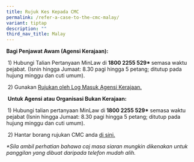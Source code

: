 ```yaml
---
title: Rujuk Kes Kepada CMC
permalink: /refer-a-case-to-the-cmc-malay/
variant: tiptap
description: ""
third_nav_title: Malay
---
```

<p><strong>Bagi Penjawat Awam (Agensi Kerajaan):</strong>
</p>
<p>&nbsp;1) Hubungi Talian Pertanyaan MinLaw di&nbsp;<strong>1800 2255 529*&nbsp;</strong>semasa
waktu pejabat. (Isnin hingga Jumaat: 8.30 pagi hingga 5 petang; ditutup
pada hujung minggu dan cuti umum).&nbsp;</p>
<p>&nbsp;2) Gunakan&nbsp;<a href="https://cmc.intranet.mlaw.gov.sg/agency-login" rel="noopener noreferrer nofollow" target="_blank"><u>Rujukan oleh Log Masuk Agensi Kerajaan.</u></a>
</p>
<p>&nbsp;<strong>Untuk Agensi atau Organisasi Bukan Kerajaan:</strong>
</p>
<p><strong>&nbsp;</strong>1) Hubungi talian pertanyaan MinLaw di&nbsp;<strong>1800 2255 529*</strong>&nbsp;semasa
waktu pejabat (Isnin hingga Jumaat: 8.30 pagi hingga 5 petang; ditutup
pada hujung minggu dan cuti umum).</p>
<p>&nbsp;2) Hantar borang rujukan CMC anda&nbsp;<a href="https://form.gov.sg/5dbfebfa1b03c2001911fc19" rel="noopener noreferrer nofollow" target="_blank"><u>di sini.</u></a>
</p>
<p><em>*Sila ambil perhatian bahawa caj masa siaran mungkin dikenakan untuk panggilan yang dibuat daripada telefon mudah alih.</em>
</p>